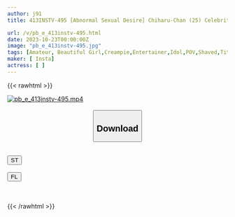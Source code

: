 ```yaml
---
author: j91
title: 413INSTV-495 [Abnormal Sexual Desire] Chiharu-Chan (25) Celebrity’s Sex Situation Super Cute Smooth Pussy. Idol Private Sex Video Leaked! [Anyone Can Do It As Long As They Have A Penis! ? Real Cuckold Footage Included]

url: /v/pb_e_413instv-495.html
date: 2023-10-23T00:00:00Z
image: "pb_e_413instv-495.jpg"
tags: [Amateur, Beautiful Girl,Creampie,Entertainer,Idol,POV,Shaved,Tits]
maker: [ Insta]
actress: [ ]
---
```



{{< rawhtml >}}

<div class="video" data-videoid="k2rBdBmVoah9YP">
    <a href="javascript:;">
        <img src="https://my.j91.asia/v/pb_e_413instv-495.jpg" width="WIDTH" height="HEIGHT" alt="pb_e_413instv-495.mp4" loading="lazy">
    </a>
</div>

<script type="text/javascript" src="https://j91.asia/asset/on-demand-st.js"></script>

<br>
  <link rel="stylesheet" href="https://j91.asia/asset/bs5.css">
  
  <center>
  <button class="btn btn-primary" type="button" data-bs-toggle="collapse" data-bs-target=".multi-collapse" aria-expanded="false" aria-controls="multiCollapseExample1 multiCollapseExample2"><h2>Download</h2></button></center>
</p>
<div class="row">
  <div class="col">
    <div class="collapse multi-collapse" id="multiCollapseExample1">
      <div class="card card-body">
	      	      <br>
<div class="buttons">  
<a href="https://streamtape.to/v/k2rBdBmVoah9YP"><button class="btn-hover color-3"><i class="fa fa-download"></i> ST</button></a></div>
    </div>
  </div>
</div>
  <div class="col">
    <div class="collapse multi-collapse" id="multiCollapseExample2">
      <div class="card card-body">
	      <br>
<div class="buttons">
    <a href="https://filelions.online/f/4x29kmx5d28r"><button class="btn-hover color-9"><i class="fa fa-download"></i> FL</button></a></div>
<br><br>
      </div>
    </div>
  </div>
</div>

{{< /rawhtml >}}
